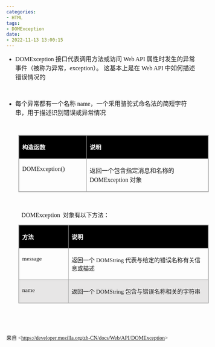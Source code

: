 ```yaml
---
categories:
- HTML
tags:
- DOMException
date:
- 2022-11-13 13:00:15
---
```


<ul style="list-style-type:disc">
    <li><span style="font-size:12.0pt"><span style="font-family:&quot;Comic Sans MS&quot;">DOMException
            </span></span><span style="font-size:12.0pt"><span
                style="font-family:&quot;Microsoft YaHei UI&quot;">接口代表调用方法或访问</span></span><span
            style="font-size:12.0pt"><span style="font-family:&quot;Comic Sans MS&quot;"> Web API </span></span><span
            style="font-size:12.0pt"><span
                style="font-family:&quot;Microsoft YaHei UI&quot;">属性时发生的异常事件（被称为异常，</span></span><span
            style="font-size:12.0pt"><span style="font-family:&quot;Comic Sans MS&quot;">exception</span></span><span
            style="font-size:12.0pt"><span style="font-family:&quot;Microsoft YaHei UI&quot;">）。
                这基本上是在</span></span><span style="font-size:12.0pt"><span style="font-family:&quot;Comic Sans MS&quot;">
                Web API </span></span><span style="font-size:12.0pt"><span
                style="font-family:&quot;Microsoft YaHei UI&quot;">中如何描述错误情况的</span></span></li>
</ul>

<p><span style="font-size:12.0pt"><span style="font-family:&quot;Comic Sans MS&quot;">&nbsp;</span></span></p>

<ul style="list-style-type:disc">
    <li><span style="font-size:12.0pt"><span
                style="font-family:&quot;Microsoft YaHei UI&quot;">每个异常都有一个名称</span></span><span
            style="font-size:12.0pt"><span style="font-family:&quot;Comic Sans MS&quot;"> name</span></span><span
            style="font-size:12.0pt"><span
                style="font-family:&quot;Microsoft YaHei UI&quot;">，一个采用骆驼式命名法的简短字符串，用于描述识别错误或异常情况</span></span></li>
</ul>

<p><span style="font-size:12.0pt"><span style="font-family:&quot;Comic Sans MS&quot;">&nbsp;</span></span></p>

<table cellspacing="0"
    style="border-collapse:collapse; border-color:#a3a3a3; border-style:solid; border-width:1px; margin-left:32px"
    summary="">
    <tbody>
        <tr>
            <td
                style="background-color:black; border-bottom:1px solid #a3a3a3; border-left:1px solid #a3a3a3; border-right:1px solid #a3a3a3; border-top:1px solid #a3a3a3; vertical-align:top; width:1.9625in">
                <p><span style="font-size:11.5pt"><span style="font-family:&quot;Microsoft YaHei UI&quot;"><span
                                style="color:white"><strong>构造函数</strong></span></span></span></p>
            </td>
            <td
                style="background-color:black; border-bottom:1px solid #a3a3a3; border-left:1px solid #a3a3a3; border-right:1px solid #a3a3a3; border-top:1px solid #a3a3a3; vertical-align:top; width:4.3354in">
                <p><span style="font-size:11.5pt"><span style="font-family:&quot;Microsoft YaHei UI&quot;"><span
                                style="color:white"><strong>说明</strong></span></span></span></p>
            </td>
        </tr>
        <tr>
            <td
                style="border-bottom:1px solid #a3a3a3; border-left:1px solid #a3a3a3; border-right:1px solid #a3a3a3; border-top:1px solid #a3a3a3; vertical-align:top; width:1.9625in">
                <p><span style="font-size:12.0pt"><span
                            style="font-family:&quot;Comic Sans MS&quot;">DOMException()</span></span></p>
            </td>
            <td
                style="border-bottom:1px solid #a3a3a3; border-left:1px solid #a3a3a3; border-right:1px solid #a3a3a3; border-top:1px solid #a3a3a3; vertical-align:top; width:4.3354in">
                <p><span style="font-size:12.0pt"><span
                            style="font-family:&quot;Microsoft YaHei UI&quot;">返回一个包含指定消息和名称的</span><span
                            style="font-family:&quot;Comic Sans MS&quot;"> DOMException </span><span
                            style="font-family:&quot;Microsoft YaHei UI&quot;">对象</span></span></p>
            </td>
        </tr>
    </tbody>
</table>

<p><span style="font-size:12.0pt"><span style="font-family:&quot;Comic Sans MS&quot;">&nbsp;</span></span></p>

<p style="margin-left:40px"><span style="font-size:12.0pt"><span
            style="font-family:&quot;Comic Sans MS&quot;">DOMException</span></span>&nbsp; <span
        style="font-size:11.5pt"><span style="font-family:&quot;Microsoft YaHei UI&quot;">对象有以下方法：</span></span></p>

<table cellspacing="0"
    style="border-collapse:collapse; border-color:#a3a3a3; border-style:solid; border-width:1px; margin-left:32px"
    summary="">
    <tbody>
        <tr>
            <td
                style="background-color:black; border-bottom:1px solid #a3a3a3; border-left:1px solid #a3a3a3; border-right:1px solid #a3a3a3; border-top:1px solid #a3a3a3; vertical-align:top; width:1.6222in">
                <p><span style="font-size:11.5pt"><span style="font-family:&quot;Microsoft YaHei UI&quot;"><span
                                style="color:white"><strong>方法</strong></span></span></span></p>
            </td>
            <td
                style="background-color:black; border-bottom:1px solid #a3a3a3; border-left:1px solid #a3a3a3; border-right:1px solid #a3a3a3; border-top:1px solid #a3a3a3; vertical-align:top; width:5.6694in">
                <p><span style="font-size:11.5pt"><span style="font-family:&quot;Microsoft YaHei UI&quot;"><span
                                style="color:white"><strong>说明</strong></span></span></span></p>
            </td>
        </tr>
        <tr>
            <td
                style="border-bottom:1px solid #a3a3a3; border-left:1px solid #a3a3a3; border-right:1px solid #a3a3a3; border-top:1px solid #a3a3a3; vertical-align:top; width:1.6222in">
                <p><span style="font-size:11.5pt"><span
                            style="font-family:&quot;Comic Sans MS&quot;">message</span></span></p>
            </td>
            <td
                style="border-bottom:1px solid #a3a3a3; border-left:1px solid #a3a3a3; border-right:1px solid #a3a3a3; border-top:1px solid #a3a3a3; vertical-align:top; width:5.6694in">
                <p><span style="font-size:11.5pt"><span
                            style="font-family:&quot;Microsoft YaHei UI&quot;">返回一个</span><span
                            style="font-family:&quot;Comic Sans MS&quot;"> DOMString </span><span
                            style="font-family:&quot;Microsoft YaHei UI&quot;">代表与给定的错误名称有关信息或描述</span></span></p>
            </td>
        </tr>
        <tr>
            <td
                style="background-color:#e7e6e6; border-bottom:1px solid #a3a3a3; border-left:1px solid #a3a3a3; border-right:1px solid #a3a3a3; border-top:1px solid #a3a3a3; vertical-align:top; width:1.6222in">
                <p><span style="font-size:11.5pt"><span style="font-family:&quot;Comic Sans MS&quot;">name</span></span>
                </p>
            </td>
            <td
                style="background-color:#e7e6e6; border-bottom:1px solid #a3a3a3; border-left:1px solid #a3a3a3; border-right:1px solid #a3a3a3; border-top:1px solid #a3a3a3; vertical-align:top; width:5.6694in">
                <p><span style="font-size:11.5pt"><span
                            style="font-family:&quot;Microsoft YaHei UI&quot;">返回一个</span><span
                            style="font-family:&quot;Comic Sans MS&quot;"> DOMString </span><span
                            style="font-family:&quot;Microsoft YaHei UI&quot;">包含与错误名称相关的字符串</span></span></p>
            </td>
        </tr>
    </tbody>
</table>

<p><span style="font-size:12.0pt"><span style="font-family:&quot;Comic Sans MS&quot;">&nbsp;</span></span></p>

<p><span style="font-size:12.0pt"><span style="font-family:&quot;Comic Sans MS&quot;">&nbsp;</span></span></p>

<p><span style="font-family:&quot;Microsoft YaHei UI&quot;">来自</span><span
        style="font-family:&quot;Comic Sans MS&quot;"> &lt;</span><a
        href="https://developer.mozilla.org/zh-CN/docs/Web/API/DOMException"><span
            style="font-family:&quot;Comic Sans MS&quot;">https://developer.mozilla.org/zh-CN/docs/Web/API/DOMException</span></a><span
        style="font-family:&quot;Comic Sans MS&quot;">&gt; </span></p>